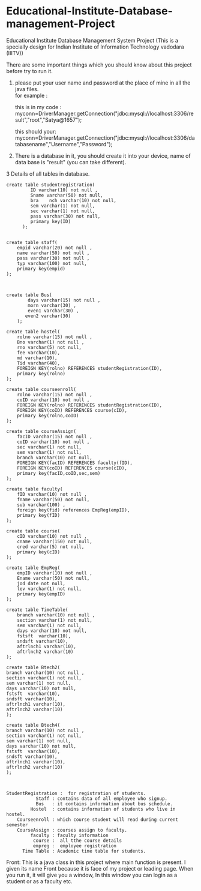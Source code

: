 # Educational-Institute-Database-management-Project
Educational Institute Database Management System Project (This is a specially design for Indian Institute of Information Technology vadodara (IIITV))

There are some important things which you should know about this project before try to run it.


1. please put your user name and password at the place of mine in all the java files.   
   for example : 
   
   this is in my code :    myconn=DriverManager.getConnection("jdbc:mysql://localhost:3306/result","root","Satya@1657");
   
   this should your:     myconn=DriverManager.getConnection("jdbc:mysql://localhost:3306/databasename","Username","Password");
   
2. There is a database in it, you should create it into your device, name of data base is "result" (you can take different).


3 Details of all tables in database. 
                 
	create table studentregistration(  
             ID varchar(10) not null ,
             Sname varchar(50) not null,
             bra	nch varchar(10) not null,
             sem varchar(1) not null,
             sec varchar(1) not null,
             pass varchar(30) not null,
             primary key(ID)
          );
                 
											  
	create table staff(
		empid varchar(20) not null ,
		name varchar(50) not null ,
		pass varchar(30) not null ,
		typ varchar(100) not null,
		primary key(empid)
	);							
													
								
								
	create table Bus(
			days varchar(15) not null ,
			morn varchar(30) ,
			even1 varchar(30) ,
		   even2 varchar(30)
		);					
								
	create table hostel(
		rolno varchar(15) not null ,
		Bno varchar(1) not null ,
		rno varchar(5) not null,
		fee varchar(10),
		md varchar(10),
		Tid varchar(40),
		FOREIGN KEY(rolno) REFERENCES studentRegistration(ID),
		primary key(rolno)
	);						
														
	create table courseenroll(
		rolno varchar(15) not null ,
		coID varchar(10) not null ,
		FOREIGN KEY(rolno) REFERENCES studentRegistration(ID),
		FOREIGN KEY(coID) REFERENCES course(cID),
		primary key(rolno,coID)
	);								
							
	create table courseAssign(
		facID varchar(15) not null ,
		coID varchar(10) not null ,
		sec varchar(1) not null,
		sem varchar(1) not null,
		branch varchar(10) not null,
		FOREIGN KEY(facID) REFERENCES faculty(fID),
		FOREIGN KEY(coID) REFERENCES course(cID),
		primary key(facID,coID,sec,sem)
	);
	
	create table faculty(
		fID varchar(10) not null ,
		fname varchar(50) not null,
		sub varchar(100) ,
		foreign key(fid) references EmpReg(empID),
		primary key(fID)
	);
	
	create table course(
		cID varchar(10) not null ,
		cname varchar(150) not null,
		cred varchar(5) not null,
		primary key(cID)
	);
	
	create table EmpReg(
		empID varchar(10) not null ,
		Ename varchar(50) not null,
		jod date not null,
		lev varchar(1) not null,
		primary key(empID)
	);	
	
	create table TimeTable(
		branch varchar(10) not null ,
		section varchar(1) not null,
		sem varchar(1) not null,
		days varchar(10) not null,
		fstsft  varchar(10),
		sndsft varchar(10), 
		aftrlnch1 varchar(10),
		aftrlnch2 varchar(10)
	);					
													
	create table Btech2(
    branch varchar(10) not null ,
    section varchar(1) not null,
    sem varchar(1) not null,
    days varchar(10) not null,
    fstsft  varchar(10),
    sndsft varchar(10), 
    aftrlnch1 varchar(10),
    aftrlnch2 varchar(10)
	);
	
	create table Btech4(
    branch varchar(10) not null ,
    section varchar(1) not null,
    sem varchar(1) not null,
    days varchar(10) not null,
    fstsft  varchar(10),
    sndsft varchar(10), 
    aftrlnch1 varchar(10),
    aftrlnch2 varchar(10)
	);						
	
									
 
	StudentRegistration :  for registration of students.
               Staff : contains data of all employee who signup.
               Bus   : it contains information about bus schedule.
             Hostel  : contains information of students who live in hostel.
        Courseenroll : which course student will read during current semester
        CourseAssign : courses assign to faculty.
             faculty : faculty information   
              course :  all tthe course details 
              empreg :  employee registration
          Time Table : Academic time table for students.  
          
 
	       


 		









 

   Front: This is a java class in this project where main function is present. I given its name Front because it is face of my project or  leading page. When you run it, it will give you a window, In this window you can login as a student or as a faculty etc.
   
   

   
   


   
       
    
